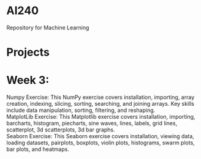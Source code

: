# AI240</br>
Repository for Machine Learning</br>

# Projects</br>

# Week 3: </br>
Numpy Exercise:  This NumPy exercise covers installation, importing, array creation, indexing, slicing, sorting, searching, and joining arrays. Key skills include data manipulation, sorting, filtering, and reshaping. </br>
MatplotLib Exercise:  This Matplotlib exercise covers installation, importing, barcharts, histogram, piecharts, sine waves, lines, labels, grid lines, scatterplot, 3d scatterplots, 3d bar graphs.</br>
Seaborn Exercise:  This Seaborn exercise covers installation, viewing data, loading datasets, pairplots, boxplots, violin plots, histograms, swarm plots, bar plots, and heatmaps. </br>

